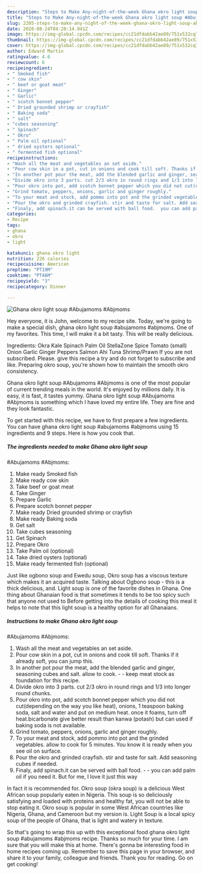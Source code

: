 ```yaml
---
description: "Steps to Make Any-night-of-the-week Ghana okro light soup #Abujamoms #Abjmoms"
title: "Steps to Make Any-night-of-the-week Ghana okro light soup #Abujamoms #Abjmoms"
slug: 2205-steps-to-make-any-night-of-the-week-ghana-okro-light-soup-abujamoms-abjmoms
date: 2020-08-24T04:28:14.941Z
image: https://img-global.cpcdn.com/recipes/cc21dfdabb42ae89/751x532cq70/ghana-okro-light-soup-abujamoms-abjmoms-recipe-main-photo.jpg
thumbnail: https://img-global.cpcdn.com/recipes/cc21dfdabb42ae89/751x532cq70/ghana-okro-light-soup-abujamoms-abjmoms-recipe-main-photo.jpg
cover: https://img-global.cpcdn.com/recipes/cc21dfdabb42ae89/751x532cq70/ghana-okro-light-soup-abujamoms-abjmoms-recipe-main-photo.jpg
author: Edward Martin
ratingvalue: 4.6
reviewcount: 6
recipeingredient:
- " Smoked fish"
- " cow skin"
- " beef or goat meat"
- " Ginger"
- " Garlic"
- " scotch bonnet pepper"
- " Dried grounded shrimp or crayfish"
- " Baking soda"
- " salt"
- "cubes seasoning"
- " Spinach"
- " Okro"
- " Palm oil optional"
- " dried oysters optional"
- " fermented fish optional"
recipeinstructions:
- "Wash all the meat and vegetables an set aside."
- "Pour cow skin in a pot, cut in onions and cook till soft. Thanks if it already soft, you can jump this."
- "In another pot pour the meat, add the blended garlic and ginger, seasoning cubes and salt. allow to cook.  keep meat stock as foundation for this recipe."
- "Divide okro into 3 parts. cut 2/3 okro in round rings and 1/3 into longer round chunks."
- "Pour okro into pot, add scotch bonnet pepper which you did not cut(depending on the way you like heat), onions, 1 teaspoon baking soda, salt and water and put on medium heat. once it foams, turn off heat.bicarbonate give better result than kanwa (potash) but can used if baking soda is not available."
- "Grind tomato, peppers, onions, garlic and ginger roughly."
- "To your meat and stock, add pommo into pot and the grinded vegetables. allow to cook for 5 minutes. You know it is ready when you see oil on surface."
- "Pour the okro and grinded crayfish. stir and taste for salt. Add seasoning cubes if needed."
- "Finaly, add spinach.it can be served with ball food.  you can add palm oil if you need it. But for me, I love it just this way"
categories:
- Recipe
tags:
- ghana
- okro
- light

katakunci: ghana okro light 
nutrition: 226 calories
recipecuisine: American
preptime: "PT19M"
cooktime: "PT46M"
recipeyield: "3"
recipecategory: Dinner

---
```



![Ghana okro light soup
#Abujamoms #Abjmoms](https://img-global.cpcdn.com/recipes/cc21dfdabb42ae89/751x532cq70/ghana-okro-light-soup-abujamoms-abjmoms-recipe-main-photo.jpg)

Hey everyone, it is John, welcome to my recipe site. Today, we're going to make a special dish, ghana okro light soup
#abujamoms #abjmoms. One of my favorites. This time, I will make it a bit tasty. This will be really delicious.

Ingredients: Okra Kale Spinach Palm Oil StellaZone Spice Tomato (small) Onion Garlic Ginger Peppers Salmon Ahi Tuna Shrimp/Prawn If you are not subscribed. Please. give this recipe a try and do not forget to subscribe and like. Preparing okro soup, you&#39;re shown how to maintain the smooth okro consistency.

Ghana okro light soup
#Abujamoms #Abjmoms is one of the most popular of current trending meals in the world. It's enjoyed by millions daily. It is easy, it is fast, it tastes yummy. Ghana okro light soup
#Abujamoms #Abjmoms is something which I have loved my entire life. They are fine and they look fantastic.


To get started with this recipe, we have to first prepare a few ingredients. You can have ghana okro light soup
#abujamoms #abjmoms using 15 ingredients and 9 steps. Here is how you cook that.

<!--inarticleads1-->

##### The ingredients needed to make Ghana okro light soup
#Abujamoms #Abjmoms:

1. Make ready  Smoked fish
1. Make ready  cow skin
1. Take  beef or goat meat
1. Take  Ginger
1. Prepare  Garlic
1. Prepare  scotch bonnet pepper
1. Make ready  Dried grounded shrimp or crayfish
1. Make ready  Baking soda
1. Get  salt
1. Take cubes seasoning
1. Get  Spinach
1. Prepare  Okro
1. Take  Palm oil (optional)
1. Take  dried oysters (optional)
1. Make ready  fermented fish (optional)


Just like ogbono soup and Ewedu soup, Okro soup has a viscous texture which makes it an acquired taste. Talking about Ogbono soup - this is a thick delicious, and. Light soup is one of the favorite dishes in Ghana. One thing about Ghanaian food is that sometimes it tends to be too spicy such that anyone not used to Before getting into the details of cooking this meal it helps to note that this light soup is a healthy option for all Ghanaians. 

<!--inarticleads2-->

##### Instructions to make Ghana okro light soup
#Abujamoms #Abjmoms:

1. Wash all the meat and vegetables an set aside.
1. Pour cow skin in a pot, cut in onions and cook till soft. Thanks if it already soft, you can jump this.
1. In another pot pour the meat, add the blended garlic and ginger, seasoning cubes and salt. allow to cook. -  - keep meat stock as foundation for this recipe.
1. Divide okro into 3 parts. cut 2/3 okro in round rings and 1/3 into longer round chunks.
1. Pour okro into pot, add scotch bonnet pepper which you did not cut(depending on the way you like heat), onions, 1 teaspoon baking soda, salt and water and put on medium heat. once it foams, turn off heat.bicarbonate give better result than kanwa (potash) but can used if baking soda is not available.
1. Grind tomato, peppers, onions, garlic and ginger roughly.
1. To your meat and stock, add pommo into pot and the grinded vegetables. allow to cook for 5 minutes. You know it is ready when you see oil on surface.
1. Pour the okro and grinded crayfish. stir and taste for salt. Add seasoning cubes if needed.
1. Finaly, add spinach.it can be served with ball food. -  - you can add palm oil if you need it. But for me, I love it just this way


In fact it is recommended for. Okro soup (okra soup) is a delicious West African soup popularly eaten in Nigeria. This soup is so deliciously satisfying and loaded with proteins and healthy fat, you will not be able to stop eating it. Okro soup is popular in some West African countries like Nigeria, Ghana, and Cameroon but my version is. Light Soup is a local spicy soup of the people of Ghana, that is light and watery in texture. 

So that's going to wrap this up with this exceptional food ghana okro light soup
#abujamoms #abjmoms recipe. Thanks so much for your time. I am sure that you will make this at home. There's gonna be interesting food in home recipes coming up. Remember to save this page in your browser, and share it to your family, colleague and friends. Thank you for reading. Go on get cooking!
